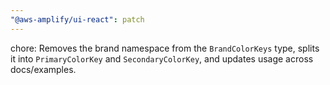 ```yaml
---
"@aws-amplify/ui-react": patch
---
```


chore: Removes the brand namespace from the `BrandColorKeys` type, splits it into `PrimaryColorKey` and `SecondaryColorKey`, and updates usage across docs/examples.
